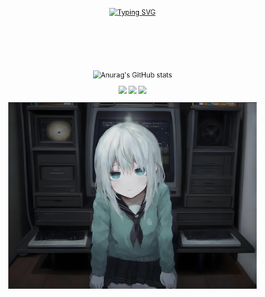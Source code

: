 <div id="title" align=center>

<br><br>  <!-- 增加两个换行 -->

[![Typing SVG](https://readme-typing-svg.herokuapp.com?font=Orbitron&weight=700&size=45&pause=1000&center=true&vCenter=true&width=435&lines=LucasGuake)](https://github.com/LucasGuake)

<br><br>  <!-- 增加两个换行 -->

<br><br>  <!-- 增加两个换行 -->

![Anurag's GitHub stats](https://github-readme-stats.vercel.app/api?username=LucasGuake&show_icons=true&theme=tokyonight)


![](https://img.shields.io/badge/%E6%AD%A3%E5%9C%A8%E5%AD%A6%E4%B9%A0-C%E8%AF%AD%E8%A8%80-yellow)
![](https://img.shields.io/badge/%E5%96%9C%E6%AC%A2-%E7%BC%96%E7%A8%8B-red)
![](https://img.shields.io/badge/%E7%88%B1%E5%A5%BD-%E7%BD%91%E7%BB%9C%E7%9B%B8%E5%85%B3-green)


</div>


![背景](image/background.png)